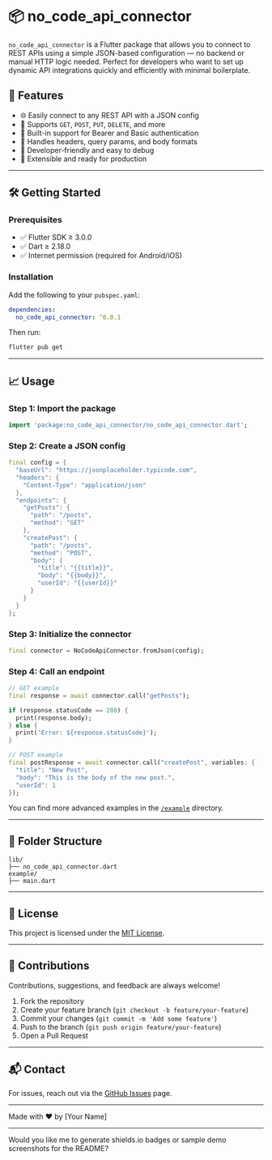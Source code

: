 # 📦 no\_code\_api\_connector

`no_code_api_connector` is a Flutter package that allows you to connect to REST APIs using a simple JSON-based configuration — no backend or manual HTTP logic needed. Perfect for developers who want to set up dynamic API integrations quickly and efficiently with minimal boilerplate.

## 🚀 Features

* 🌐 Easily connect to any REST API with a JSON config
* 🧩 Supports `GET`, `POST`, `PUT`, `DELETE`, and more
* 🔐 Built-in support for Bearer and Basic authentication
* 🔄 Handles headers, query params, and body formats
* 🧪 Developer-friendly and easy to debug
* 🧰 Extensible and ready for production

---

## 🛠 Getting Started

### Prerequisites

* ✅ Flutter SDK ≥ 3.0.0
* ✅ Dart ≥ 2.18.0
* ✅ Internet permission (required for Android/iOS)

### Installation

Add the following to your `pubspec.yaml`:

```yaml
dependencies:
  no_code_api_connector: ^0.0.1
```

Then run:

```bash
flutter pub get
```

---

## 📈 Usage

### Step 1: Import the package

```dart
import 'package:no_code_api_connector/no_code_api_connector.dart';
```

### Step 2: Create a JSON config

```dart
final config = {
  "baseUrl": "https://jsonplaceholder.typicode.com",
  "headers": {
    "Content-Type": "application/json"
  },
  "endpoints": {
    "getPosts": {
      "path": "/posts",
      "method": "GET"
    },
    "createPost": {
      "path": "/posts",
      "method": "POST",
      "body": {
        "title": "{{title}}",
        "body": "{{body}}",
        "userId": "{{userId}}"
      }
    }
  }
};
```

### Step 3: Initialize the connector

```dart
final connector = NoCodeApiConnector.fromJson(config);
```

### Step 4: Call an endpoint

```dart
// GET example
final response = await connector.call("getPosts");

if (response.statusCode == 200) {
  print(response.body);
} else {
  print('Error: ${response.statusCode}');
}

// POST example
final postResponse = await connector.call("createPost", variables: {
  "title": "New Post",
  "body": "This is the body of the new post.",
  "userId": 1
});
```

You can find more advanced examples in the [`/example`](./example) directory.

---

## 📁 Folder Structure

```text
lib/
├── no_code_api_connector.dart
example/
├── main.dart
```

---

## 📄 License

This project is licensed under the [MIT License](LICENSE).

---

## 🙌 Contributions

Contributions, suggestions, and feedback are always welcome!

1. Fork the repository
2. Create your feature branch (`git checkout -b feature/your-feature`)
3. Commit your changes (`git commit -m 'Add some feature'`)
4. Push to the branch (`git push origin feature/your-feature`)
5. Open a Pull Request

---

## 📬 Contact

For issues, reach out via the [GitHub Issues](https://github.com/your-username/no_code_api_connector/issues) page.

---

Made with ❤️ by \[Your Name]

---

Would you like me to generate shields.io badges or sample demo screenshots for the README?

